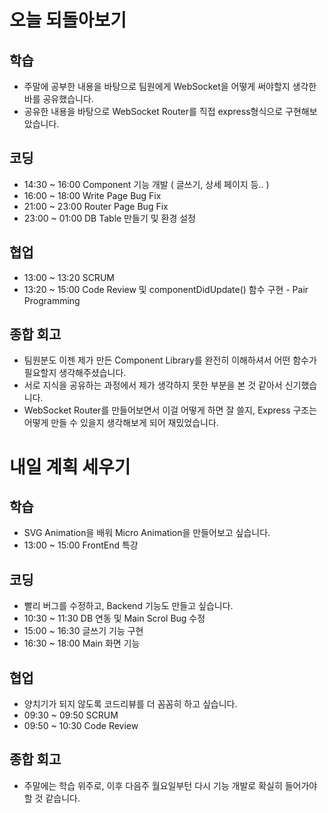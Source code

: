 # 오늘 되돌아보기
## 학습
* 주말에 공부한 내용을 바탕으로 팀원에게 WebSocket을 어떻게 써야할지 생각한 바를 공유했습니다.
* 공유한 내용을 바탕으로 WebSocket Router를 직접 express형식으로 구현해보았습니다.

## 코딩
* 14:30 ~ 16:00 Component 기능 개발 ( 글쓰기, 상세 페이지 등.. )
* 16:00 ~ 18:00 Write Page Bug Fix
* 21:00 ~ 23:00 Router Page Bug Fix
* 23:00 ~ 01:00 DB Table 만들기 및 환경 설정

## 협업
* 13:00 ~ 13:20 SCRUM
* 13:20 ~ 15:00 Code Review 및 componentDidUpdate() 함수 구현 - Pair Programming

## 종합 회고
* 팀원분도 이젠 제가 만든 Component Library를 완전히 이해하셔서 어떤 함수가 필요할지 생각해주셨습니다.
* 서로 지식을 공유하는 과정에서 제가 생각하지 못한 부분을 본 것 같아서 신기했습니다.
* WebSocket Router를 만들어보면서 이걸 어떻게 하면 잘 쓸지, Express 구조는 어떻게 만들 수 있을지 생각해보게 되어 재밌었습니다.

# 내일 계획 세우기
## 학습
* SVG Animation을 배워 Micro Animation을 만들어보고 싶습니다.
* 13:00 ~ 15:00 FrontEnd 특강

## 코딩
* 빨리 버그를 수정하고, Backend 기능도 만들고 싶습니다.
* 10:30 ~ 11:30 DB 연동 및 Main Scrol Bug 수정
* 15:00 ~ 16:30 글쓰기 기능 구현
* 16:30 ~ 18:00 Main 화면 기능

## 협업
* 양치기가 되지 않도록 코드리뷰를 더 꼼꼼히 하고 싶습니다.
* 09:30 ~ 09:50 SCRUM
* 09:50 ~ 10:30 Code Review

## 종합 회고
* 주말에는 학습 위주로, 이후 다음주 월요일부턴 다시 기능 개발로 확실히 들어가야 할 것 같습니다.